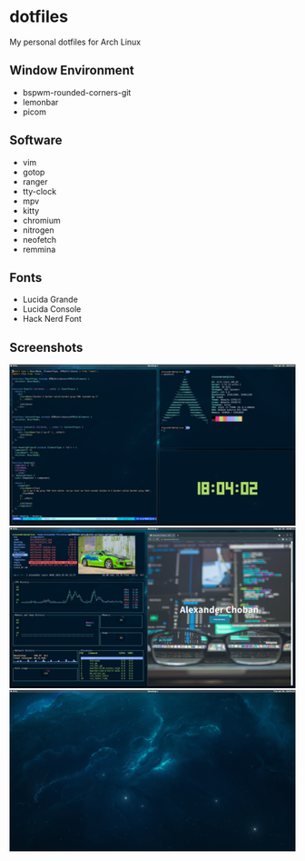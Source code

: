 # dotfiles

My personal dotfiles for Arch Linux

## Window Environment

* bspwm-rounded-corners-git
* lemonbar
* picom

## Software

* vim
* gotop
* ranger
* tty-clock
* mpv
* kitty
* chromium
* nitrogen
* neofetch
* remmina 

## Fonts

* Lucida Grande
* Lucida Console
* Hack Nerd Font

## Screenshots

![Screenshot 1](screenshots/screenshot1.png)
![Screenshot 2](screenshots/screenshot2.png)
![Screenshot 3](screenshots/screenshot3.png)
